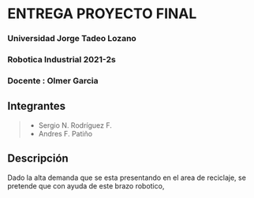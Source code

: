 # ENTREGA PROYECTO FINAL

### Universidad Jorge Tadeo Lozano 
### Robotica Industrial 2021-2s
### Docente : Olmer Garcia
## Integrantes
> - Sergio N. Rodríguez F.
> - Andres F. Patiño 
## Descripción 
Dado la alta demanda que se esta presentando en el area de reciclaje, se pretende que con ayuda de este brazo robotico, 
